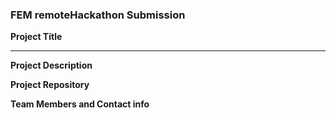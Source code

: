 ### FEM remoteHackathon Submission
<!-- Fill this out now to RSVP. You can always come back and edit it when info changes. -->
<!-- You *don't* need to delete all the comments like this one since they won't show up in the viewer. -->
<!-- Use your project name as the title of this issue. This is what we’ll call your winning project! -->

**Project Title**
<!--(Please also add it above ^^ as the title of this issue)-->

---

**Project Description**
<!--(1-2 sentences about this project. Motivations, goals, functionality -- you name it.)-->


**Project Repository**
<!--Where will you be working on your project? -->


**Team Members and Contact info**
<!--(Where can others reach you during the hackathon? @twitter, @github, email, etc.):-->


<!--Are you open to accepting new team members/contributors?-->


<!--Any additional info you might want to share now:-->
